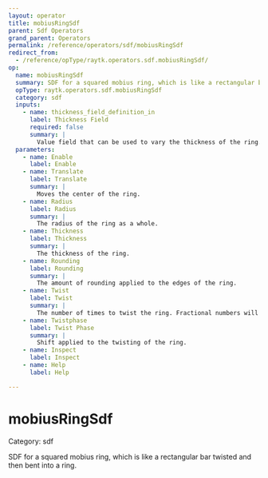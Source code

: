 ```yaml
---
layout: operator
title: mobiusRingSdf
parent: Sdf Operators
grand_parent: Operators
permalink: /reference/operators/sdf/mobiusRingSdf
redirect_from:
  - /reference/opType/raytk.operators.sdf.mobiusRingSdf/
op:
  name: mobiusRingSdf
  summary: SDF for a squared mobius ring, which is like a rectangular bar twisted and then bent into a ring.
  opType: raytk.operators.sdf.mobiusRingSdf
  category: sdf
  inputs:
    - name: thickness_field_definition_in
      label: Thickness Field
      required: false
      summary: |
        Value field that can be used to vary the thickness of the ring. A 1D field will use the angle of the ring as the coordinate, scaled to a 0..1 range. A 3D field will use the absolute XYZ coordinates.
  parameters:
    - name: Enable
      label: Enable
    - name: Translate
      label: Translate
      summary: |
        Moves the center of the ring.
    - name: Radius
      label: Radius
      summary: |
        The radius of the ring as a whole.
    - name: Thickness
      label: Thickness
      summary: |
        The thickness of the ring.
    - name: Rounding
      label: Rounding
      summary: |
        The amount of rounding applied to the edges of the ring.
    - name: Twist
      label: Twist
      summary: |
        The number of times to twist the ring. Fractional numbers will create a discontinuity in the ring where it starts/ends.
    - name: Twistphase
      label: Twist Phase
      summary: |
        Shift applied to the twisting of the ring.
    - name: Inspect
      label: Inspect
    - name: Help
      label: Help

---
```


# mobiusRingSdf

Category: sdf



SDF for a squared mobius ring, which is like a rectangular bar twisted and then bent into a ring.